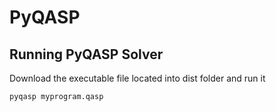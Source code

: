 # PyQASP

## Running PyQASP Solver
Download the executable file located into dist folder and run it
```
pyqasp myprogram.qasp
```
